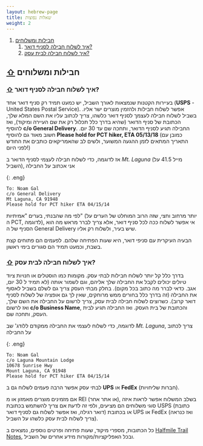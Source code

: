 ```yaml
---
layout: hebrew-page
title: שאלות נפוצות
weight: 2
---
```


1. [חבילות ומשלוחים](#חבילות_ומשלוחים)
    1. [איך לשלוח חבילה לסניף דואר?](#איך_לשלוח_חבילה_לסניף_דואר)
    1. [איך לשלוח חבילה לבית עסק?](#איך_לשלוח_חבילה_לבית_עסק)

## [⇧](#) <a name="חבילות_ומשלוחים"></a> חבילות ומשלוחים

### [⇧](#) <a name="איך_לשלוח_חבילה_לסניף_דואר"></a> איך לשלוח חבילה לסניף דואר?

בעיירות הקטנות שנמצאות לאורך השביל, יש כמעט תמיד רק סניף דואר אחד (**USPS** - United States Postal Service). אפשר לשלוח חבילות ולהזמין מוצרים ישר אליו. בשביל לשלוח חבילה לעצמך לסניף דואר כלשהו, צריך לכתוב עליו את השם המלא שלך, הכתובת של סניף הדואר (שהיא בדרך כלל תכלול רק את שם העיירה ומיקוד), ואז להוסיף **c/o General Delivery**. החבילה תגיע לסניף הדואר, ותחכה שם עד 30 יום. חשוב מאוד גם להוסיף **Please hold for PCT hiker, ETA 05/13/18** (כמובן עם התאריך המתאים לזמן ההגעה המשוער, ולשים לב שהאמריקאים כותבים את החודש לפני היום!)

אז לדוגמה, כדי לשלוח חבילה לעצמי לסניף הדואר ב *Mt. Laguna* (מייל 41.5 על השביל), אני אכתוב על החבילה

{: .eng}

```
To: Noam Gal
c/o General Delivery
Mt Laguna, CA 91948
Please hold for PCT hiker ETA 04/15/14
```

לפי מה שהבנתי, בערים "אמיתיות" (יותר מרחוב וחצי, שזה הרוב המוחלט של הערים על ה PCT, לדוגמה), אי אפשר לשלוח ככה לכל סניף דואר, אלא צריך לברר מראש מה הוא הסניף של ה General Delivery שיש בעיר, ולשלוח רק אליו.

הבעיה העיקרית עם סניפי דואר, היא שעות הפתיחה שלהם. לפעמים הם פתוחים קצת בשבת, וכמעט תמיד הם סגורים בימי ראשון.

### [⇧](#) <a name="איך_לשלוח_חבילה_לבית_עסק"></a> איך לשלוח חבילה לבית עסק?

בדרך כלל קל יותר לשלוח חבילות לבתי עסק. מקומות כמו הוסטלים או חנויות ציוד טיולים יכולים לקבל את החבילה שלך אליהם, וגם לשמור אותה (לא תמיד ל 30 יום, אגב. כדאי לברר מה כתוב בכל מקום). בחלק מבתי העסק צריך גם לשלם בשביל לאסוף את החבילה (זה בדרך כלל בחורים ממש מרוחקים, שאין לך גם אופציה של לשלוח לסניף דואר קרוב).
כשרוצים לשלוח חבילה לבית עסק, צריך לרשום על החבילה את השם שלך, ואז לרשום **c/o Business Name**, והכתובת של בית העסק. ואז החבילה תגיע לבית העסק, ותחכה שם.

לדוגמה, כדי לשלוח לעצמי את החבילה ממקודם ללודג' שב *Mt. Laguna*, צריך לכתוב על החבילה

{: .eng}

```
To: Noam Gal
c/o Laguna Mountain Lodge
10678 Sunrise Hwy
Mount Laguna, CA 91948
Please hold for PCT hiker ETA 04/15/14
```

לבתי עסק אפשר הרבה פעמים לשלוח גם ב **UPS** או **FedEx** (חברות שליחויות). 

אם מזמינים מוצרים מאמזון או מ REI (או אתר אחר), בשלב המשלוח אפשר לראות איזה סוגי משלוחים הם מציעים, ולפי זה לדעת אם צריך להשתמש בכתובת USPS (כתובת דואר רגילה, ואז אפשר לשלוח גם לסניף דואר) או בכתובת UPS או FedEx (ואז כנראה צריך לשלוח לבית עסק כלשהו על השביל).

כל הכתובות, מספרי מיקוד, שעות פתיחה ופרטים נוספים, נמצאים ב [Halfmile Trail Notes], ובכל האפליקציות/מקורות מידע אחרים של השביל.

[halfmile trail notes]: https://www.pctmap.net/trail-notes/
